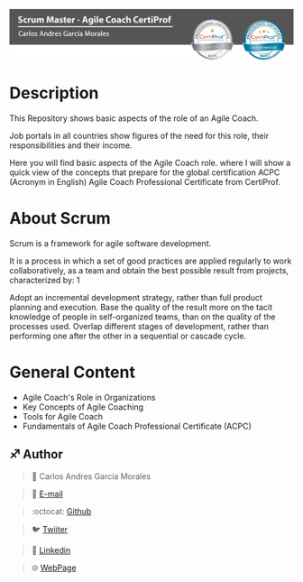![](Top.png)

# Description

This Repository shows basic aspects of the role of an Agile Coach.

Job portals in all countries show figures of the need for this role, their responsibilities and their income.

Here you will find basic aspects of the Agile Coach role. where I will show a quick view of the concepts that prepare for the global certification ACPC (Acronym in English) Agile Coach Professional Certificate from CertiProf.

# About Scrum

Scrum is a framework for agile software development.

It is a process in which a set of good practices are applied regularly to work collaboratively, as a team and obtain the best possible result from projects, characterized by: 1

Adopt an incremental development strategy, rather than full product planning and execution.
Base the quality of the result more on the tacit knowledge of people in self-organized teams, than on the quality of the processes used.
Overlap different stages of development, rather than performing one after the other in a sequential or cascade cycle.

# General Content

- Agile Coach's Role in Organizations
- Key Concepts of Agile Coaching
- Tools for Agile Coach
- Fundamentals of Agile Coach Professional Certificate (ACPC)


## :sagittarius: Author

> :man: Carlos Andres Garcia Morales

> :e-mail: [E-mail](agzsoftsi@gmail.com)

> :octocat: [Github](https://github.com/agzsoftsi)

> :bird: [Twiiter](https://twitter.com/karlgarmor)

> :blue_book: [Linkedin](https://twitter.com/karlgarmor)

> :globe_with_meridians: [WebPage](https://www.agzsoftsi.tech/)

